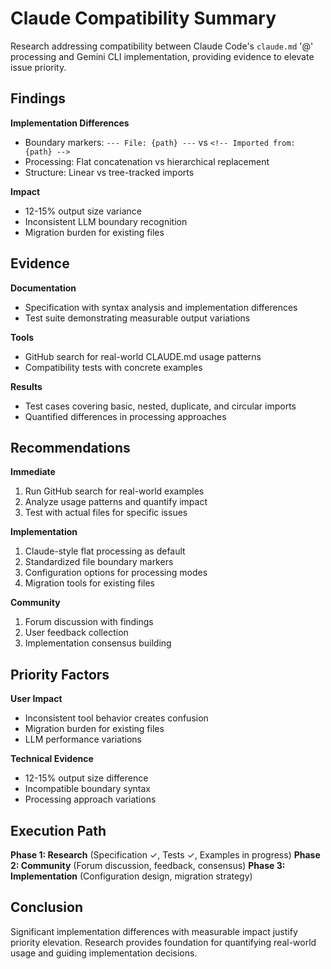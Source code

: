 # Claude Compatibility Summary

Research addressing compatibility between Claude Code's `claude.md` '@' processing and Gemini CLI implementation, providing evidence to elevate issue priority.

## Findings

**Implementation Differences**
- Boundary markers: `--- File: {path} ---` vs `<!-- Imported from: {path} -->`
- Processing: Flat concatenation vs hierarchical replacement
- Structure: Linear vs tree-tracked imports

**Impact**
- 12-15% output size variance
- Inconsistent LLM boundary recognition
- Migration burden for existing files

## Evidence

**Documentation**
- Specification with syntax analysis and implementation differences
- Test suite demonstrating measurable output variations

**Tools**
- GitHub search for real-world CLAUDE.md usage patterns
- Compatibility tests with concrete examples

**Results**
- Test cases covering basic, nested, duplicate, and circular imports
- Quantified differences in processing approaches

## Recommendations

**Immediate**
1. Run GitHub search for real-world examples
2. Analyze usage patterns and quantify impact
3. Test with actual files for specific issues

**Implementation**
1. Claude-style flat processing as default
2. Standardized file boundary markers
3. Configuration options for processing modes
4. Migration tools for existing files

**Community**
1. Forum discussion with findings
2. User feedback collection
3. Implementation consensus building

## Priority Factors

**User Impact**
- Inconsistent tool behavior creates confusion
- Migration burden for existing files
- LLM performance variations

**Technical Evidence**
- 12-15% output size difference
- Incompatible boundary syntax
- Processing approach variations

## Execution Path

**Phase 1: Research** (Specification ✓, Tests ✓, Examples in progress)
**Phase 2: Community** (Forum discussion, feedback, consensus)
**Phase 3: Implementation** (Configuration design, migration strategy)

## Conclusion

Significant implementation differences with measurable impact justify priority elevation. Research provides foundation for quantifying real-world usage and guiding implementation decisions. 